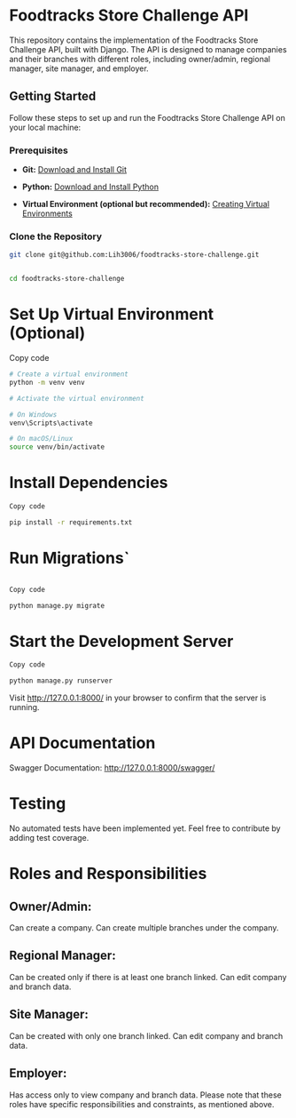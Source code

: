 # Foodtracks Store Challenge API

This repository contains the implementation of the Foodtracks Store Challenge API, built with Django. The API is designed to manage companies and their branches with different roles, including owner/admin, regional manager, site manager, and employer.

## Getting Started

Follow these steps to set up and run the Foodtracks Store Challenge API on your local machine:

### Prerequisites

- **Git:** [Download and Install Git](https://git-scm.com/book/en/v2/Getting-Started-Installing-Git)

- **Python:** [Download and Install Python](https://www.python.org/downloads/)
- **Virtual Environment (optional but recommended):** [Creating Virtual Environments](https://docs.python.org/3/tutorial/venv.html)

### Clone the Repository

```bash
git clone git@github.com:Lih3006/foodtracks-store-challenge.git


cd foodtracks-store-challenge

```
# Set Up Virtual Environment (Optional)

Copy code
````bash
# Create a virtual environment
python -m venv venv

# Activate the virtual environment

# On Windows
venv\Scripts\activate

# On macOS/Linux
source venv/bin/activate
````

# Install Dependencies

````bash
Copy code

pip install -r requirements.txt
````
# Run Migrations`

```bash

Copy code

python manage.py migrate


````
# Start the Development Server


````bash
Copy code

python manage.py runserver
````


Visit http://127.0.0.1:8000/ in your browser to confirm that the server is running.


# API Documentation

Swagger Documentation: http://127.0.0.1:8000/swagger/


# Testing
No automated tests have been implemented yet. Feel free to contribute by adding test coverage.

# Roles and Responsibilities

## Owner/Admin:

Can create a company.
Can create multiple branches under the company.

## Regional Manager:

Can be created only if there is at least one branch linked.
Can edit company and branch data.

## Site Manager:

Can be created with only one branch linked.
Can edit company and branch data.

## Employer:

Has access only to view company and branch data.
Please note that these roles have specific responsibilities and constraints, as mentioned above.